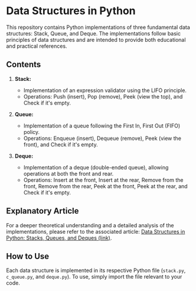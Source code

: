 # Data Structures in Python

This repository contains Python implementations of three fundamental data structures: Stack, Queue, and Deque. The implementations follow basic principles of data structures and are intended to provide both educational and practical references.

## Contents

1. **Stack:**
   - Implementation of an expression validator using the LIFO principle.
   - Operations: Push (insert), Pop (remove), Peek (view the top), and Check if it's empty.

2. **Queue:**
   - Implementation of a queue following the First In, First Out (FIFO) policy.
   - Operations: Enqueue (insert), Dequeue (remove), Peek (view the front), and Check if it's empty.

3. **Deque:**
   - Implementation of a deque (double-ended queue), allowing operations at both the front and rear.
   - Operations: Insert at the front, Insert at the rear, Remove from the front, Remove from the rear, Peek at the front, Peek at the rear, and Check if it's empty.

## Explanatory Article

For a deeper theoretical understanding and a detailed analysis of the implementations, please refer to the associated article: [Data Structures in Python: Stacks, Queues, and Deques (link)](link_to_your_article).

## How to Use

Each data structure is implemented in its respective Python file (`stack.py`, `c_queue.py`, and `deque.py`). To use, simply import the file relevant to your code.


